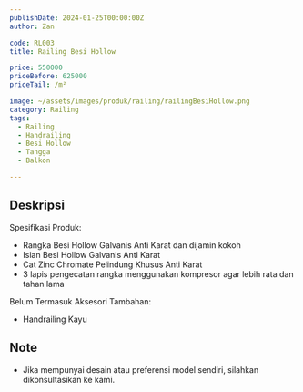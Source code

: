 ```yaml
---
publishDate: 2024-01-25T00:00:00Z
author: Zan

code: RL003
title: Railing Besi Hollow

price: 550000
priceBefore: 625000
priceTail: /m²

image: ~/assets/images/produk/railing/railingBesiHollow.png
category: Railing
tags:
  - Railing
  - Handrailing
  - Besi Hollow
  - Tangga
  - Balkon

---
```


## Deskripsi

Spesifikasi Produk:
- Rangka Besi Hollow Galvanis Anti Karat dan dijamin kokoh
- Isian Besi Hollow Galvanis Anti Karat
- Cat Zinc Chromate Pelindung Khusus Anti Karat
- 3 lapis pengecatan rangka menggunakan kompresor agar lebih rata dan tahan lama

Belum Termasuk Aksesori Tambahan:
- Handrailing Kayu

## Note
- Jika mempunyai desain atau preferensi model sendiri, silahkan dikonsultasikan ke kami.